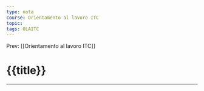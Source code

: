 ```yaml
---
type: nota
course: Orientamento al lavoro ITC
topic: 
tags: OLAITC
---
```


Prev: [[Orientamento al lavoro ITC]]

# {{title}}
---
